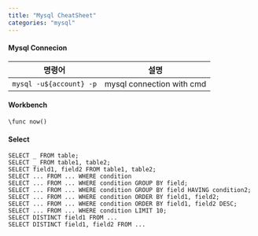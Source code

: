 ```yaml
---
title: "Mysql CheatSheet"
categories: "mysql"
---
```


#### Mysql Connecion

| 명령어                  | 설명                      |
| ----------------------- | ------------------------- |
| `mysql -u${account} -p` | mysql connection with cmd |

#### Workbench

```mysql
\func now()
```

#### Select

```
SELECT _ FROM table;
SELECT _ FROM table1, table2;
SELECT field1, field2 FROM table1, table2;
SELECT ... FROM ... WHERE condition
SELECT ... FROM ... WHERE condition GROUP BY field;
SELECT ... FROM ... WHERE condition GROUP BY field HAVING condition2;
SELECT ... FROM ... WHERE condition ORDER BY field1, field2;
SELECT ... FROM ... WHERE condition ORDER BY field1, field2 DESC;
SELECT ... FROM ... WHERE condition LIMIT 10;
SELECT DISTINCT field1 FROM ...
SELECT DISTINCT field1, field2 FROM ...
```
